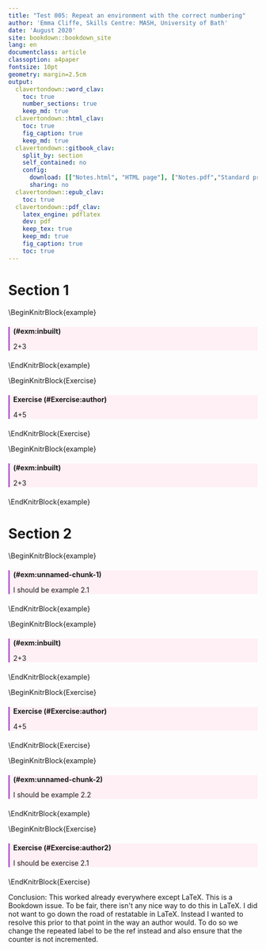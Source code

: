```yaml
---
title: "Test 005: Repeat an environment with the correct numbering"
author: 'Emma Cliffe, Skills Centre: MASH, University of Bath'
date: 'August 2020'
site: bookdown::bookdown_site
lang: en
documentclass: article
classoption: a4paper
fontsize: 10pt
geometry: margin=2.5cm
output:
  clavertondown::word_clav:
    toc: true
    number_sections: true
    keep_md: true
  clavertondown::html_clav:
    toc: true
    fig_caption: true
    keep_md: true
  clavertondown::gitbook_clav:
    split_by: section
    self_contained: no
    config:
      download: [["Notes.html", "HTML page"], ["Notes.pdf","Standard print PDF"], ["NotesClear.pdf","Clear print PDF"], ["NotesLarge.pdf","Large print PDF"], ["Notes.docx","Accessible Word document"], ["Notes.epub","Accessible EPub book" ]]
      sharing: no
  clavertondown::epub_clav:
    toc: true
  clavertondown::pdf_clav:
    latex_engine: pdflatex
    dev: pdf
    keep_tex: true
    keep_md: true
    fig_caption: true
    toc: true
---
```


# Section 1





\BeginKnitrBlock{example}<div class="bookdown-example" id="exm:inbuilt" style="margin-bottom: 1.5em; margin-top:1.5em; background-color: lavenderblush; border-left-style: solid; border-color: mediumorchid; padding-left: 0.5em;"><strong>(\#exm:inbuilt) </strong><p>2+3<p></div>\EndKnitrBlock{example}

\BeginKnitrBlock{Exercise}<div class="Exercise" style="margin-bottom: 1.5em; margin-top:1.5em; background-color: lavenderblush; border-left-style: solid; border-color: mediumorchid; padding-left: 0.5em;"><span class="Exercise" id="Exercise:author"><strong> Exercise (\#Exercise:author) </strong></span><p>4+5</p></div>\EndKnitrBlock{Exercise}

\BeginKnitrBlock{example}<div class="bookdown-example" id="exm:inbuilt" style="margin-bottom: 1.5em; margin-top:1.5em; background-color: lavenderblush; border-left-style: solid; border-color: mediumorchid; padding-left: 0.5em;"><strong>(\#exm:inbuilt) </strong><p>2+3<p></div>\EndKnitrBlock{example}

# Section 2

\BeginKnitrBlock{example}<div class="bookdown-example" id="exm:unnamed-chunk-1" style="margin-bottom: 1.5em; margin-top:1.5em; background-color: lavenderblush; border-left-style: solid; border-color: mediumorchid; padding-left: 0.5em;"><strong>(\#exm:unnamed-chunk-1) </strong><p>I should be example 2.1<p></div>\EndKnitrBlock{example}

\BeginKnitrBlock{example}<div class="bookdown-example" id="exm:inbuilt" style="margin-bottom: 1.5em; margin-top:1.5em; background-color: lavenderblush; border-left-style: solid; border-color: mediumorchid; padding-left: 0.5em;"><strong>(\#exm:inbuilt) </strong><p>2+3<p></div>\EndKnitrBlock{example}

\BeginKnitrBlock{Exercise}<div class="Exercise" style="margin-bottom: 1.5em; margin-top:1.5em; background-color: lavenderblush; border-left-style: solid; border-color: mediumorchid; padding-left: 0.5em;"><span class="Exercise" id="Exercise:author"><strong> Exercise (\#Exercise:author) </strong></span><p>4+5</p></div>\EndKnitrBlock{Exercise}

\BeginKnitrBlock{example}<div class="bookdown-example" id="exm:unnamed-chunk-2" style="margin-bottom: 1.5em; margin-top:1.5em; background-color: lavenderblush; border-left-style: solid; border-color: mediumorchid; padding-left: 0.5em;"><strong>(\#exm:unnamed-chunk-2) </strong><p>I should be example 2.2<p></div>\EndKnitrBlock{example}


\BeginKnitrBlock{Exercise}<div class="Exercise" style="margin-bottom: 1.5em; margin-top:1.5em; background-color: lavenderblush; border-left-style: solid; border-color: mediumorchid; padding-left: 0.5em;"><span class="Exercise" id="Exercise:author2"><strong> Exercise (\#Exercise:author2) </strong></span><p>I should be exercise 2.1</p></div>\EndKnitrBlock{Exercise}

Conclusion: This worked already everywhere except LaTeX. This is a Bookdown issue. To be fair, there isn't any nice way to do this in LaTeX. I did not want to go down the road of restatable in LaTeX. Instead I wanted to resolve this prior to that point in the way an author would. To do so we change the repeated label to be the ref instead and also ensure that the counter is not incremented. 

<!--chapter:end:index.Rmd-->

